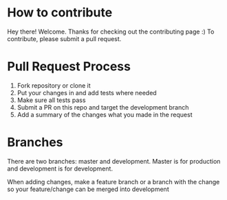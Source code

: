 # How to contribute

Hey there! Welcome. Thanks for checking out the contributing page :) To contribute, please submit a pull request.


# Pull Request Process

1. Fork repository or clone it
2. Put your changes in and add tests where needed
3. Make sure all tests pass
4. Submit a PR on this repo and target the development branch
5. Add a summary of the changes what you made in the request

# Branches

There are two branches: master and development.
Master is for production and development is for development.

When adding changes, make a feature branch or a branch with the change so your feature/change can be merged into development